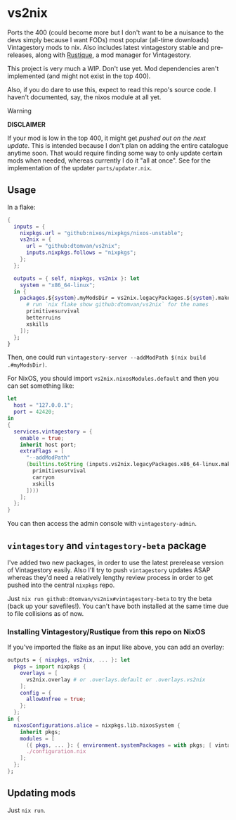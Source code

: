 # vs2nix

Ports the 400 (could become more but I don't want to be a nuisance to the devs
simply because I want FODs) most popular (all-time downloads) Vintagestory mods
to nix. Also includes latest vintagestory stable and pre-releases, along with
[Rustique](https://github.com/Tekunogosu/Rustique), a mod manager for Vintagestory.

This project is very much a WIP. Don't use yet. Mod dependencies aren't
implemented (and might not exist in the top 400).

Also, if you do dare to use this, expect to read this repo's source code.
I haven't documented, say, the nixos module at all yet.

> [!WARNING]
> **DISCLAIMER**
>
> If your mod is low in the top 400, it might get _pushed out on the next
> update_. This is intended because I don't plan on adding the entire catalogue
> anytime soon. That would require finding some way to only update certain mods
> when needed, whereas currently I do it "all at once". See for the
> implementation of the updater `parts/updater.nix`.

## Usage

In a flake:

```nix
{
  inputs = {
    nixpkgs.url = "github:nixos/nixpkgs/nixos-unstable";
    vs2nix = {
      url = "github:dtomvan/vs2nix";
      inputs.nixpkgs.follows = "nixpkgs";
    };
  };

  outputs = { self, nixpkgs, vs2nix }: let
    system = "x86_64-linux";
  in {
    packages.${system}.myModsDir = vs2nix.legacyPackages.${system}.makeVintageStoryModsDir "my-modpack-3000" (mods: with mods; [
      # run `nix flake show github:dtomvan/vs2nix` for the names
      primitivesurvival
      betterruins
      xskills
    ]);
  };
}
```

Then, one could run `vintagestory-server --addModPath $(nix build .#myModsDir)`.

For NixOS, you should import `vs2nix.nixosModules.default` and then you can set something like:

```nix
let
  host = "127.0.0.1";
  port = 42420;
in
{
  services.vintagestory = {
    enable = true;
    inherit host port;
    extraFlags = [
      "--addModPath"
      (builtins.toString (inputs.vs2nix.legacyPackages.x86_64-linux.makeVintageStoryModsDir "my-mods" (mods: with mods; [
        primitivesurvival
        carryon
        xskills
      ])))
    ];
  };
}
```

You can then access the admin console with `vintagestory-admin`.

## `vintagestory` and `vintagestory-beta` package

I've added two new packages, in order to use the latest prerelease version of
Vintagestory easily. Also I'll try to push `vintagestory` updates ASAP whereas
they'd need a relatively lengthy review process in order to get pushed into the
central `nixpkgs` repo.

Just `nix run github:dtomvan/vs2nix#vintagestory-beta` to try the beta (back up
your savefiles!). You can't have both installed at the same time due to file
collisions as of now.

### Installing Vintagestory/Rustique from this repo on NixOS
If you've imported the flake as an input like above, you can add an overlay:

```nix
outputs = { nixpkgs, vs2nix, ... }: let
  pkgs = import nixpkgs {
    overlays = [
      vs2nix.overlay # or .overlays.default or .overlays.vs2nix
    ];
    config = {
      allowUnfree = true;
    };
  };
in {
  nixosConfigurations.alice = nixpkgs.lib.nixosSystem {
    inherit pkgs;
    modules = [
      ({ pkgs, ... }: { environment.systemPackages = with pkgs; [ vintagestory-beta rustique ]; })
      ./configuration.nix
    ];
  };
};
```

## Updating mods
Just `nix run`.
